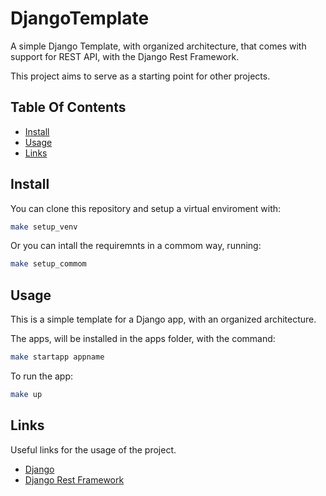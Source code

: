 # DjangoTemplate 

A simple Django Template, with organized architecture, that comes with support for REST API,
with the Django Rest Framework.

This project aims to serve as a starting point for other projects.

## Table Of Contents

- [Install](#Install)
- [Usage](#Usage)
- [Links](#Links)

## Install

You can clone this repository and setup a virtual enviroment with:

```sh
make setup_venv
```

Or you can intall the requiremnts in a commom way, running:

```sh
make setup_commom
```

## Usage

This is a simple template for a Django app, with an organized architecture.

The apps, will be installed in the apps folder, with the command:

```sh
make startapp appname
```

To run the app:

```sh
make up
```

## Links

Useful links for the usage of the project.

- [Django](https://docs.djangoproject.com/en/3.2/topics/auth/customizing/)
- [Django Rest Framework](https://www.django-rest-framework.org/)